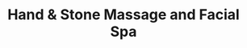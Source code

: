---
title: "Hand & Stone Massage and Facial Spa"
url: /gilbert/hand-and-stone-massage-and-facial-spa/
shop: massage
---